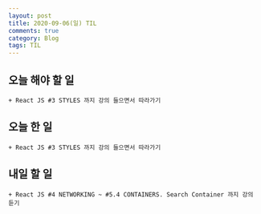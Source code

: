 ```yaml
---
layout: post
title: 2020-09-06(일) TIL
comments: true
category: Blog
tags: TIL
---
```


## 오늘 해야 할 일

    + React JS #3 STYLES 까지 강의 들으면서 따라가기


## 오늘 한 일

    + React JS #3 STYLES 까지 강의 들으면서 따라가기

## 내일 할 일

    + React JS #4 NETWORKING ~ #5.4 CONTAINERS. Search Container 까지 강의 듣기
     

